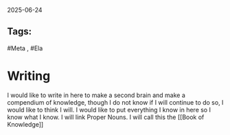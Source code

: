 2025-06-24
## Tags:
#Meta , #Ela


# Writing

I would like to write in here to make a second brain and make a compendium of knowledge, though I do not know if I will continue to do so, I would like to think I will. I would like to put everything I know in here so I know what I know. I will link Proper Nouns. I will call this the [[Book of Knowledge]] 